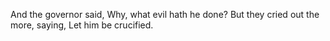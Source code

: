 And the governor said, Why, what evil hath he done? But they cried out the more, saying, Let him be crucified.
